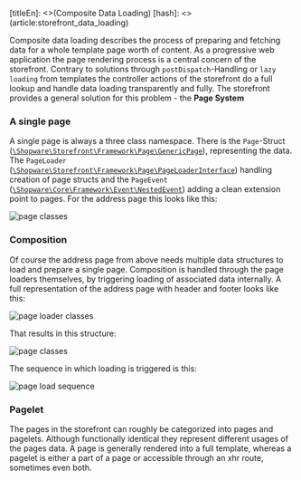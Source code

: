 [titleEn]: <>(Composite Data Loading)
[hash]: <>(article:storefront_data_loading)

Composite data loading describes the process of preparing and fetching data for a whole template page worth of content. As a progressive web application the page rendering process is a central concern of the storefront. Contrary to solutions through `postDispatch`-Handling or `lazy loading`  from templates the controller actions of the storefront do a full lookup and handle data loading transparently and fully. The storefront provides a general solution for this problem - the **Page System**

### A single page

A single page is always a three class namespace. There is the `Page`-Struct ([`\Shopware\Storefront\Framework\Page\GenericPage`](https://github.com/shopware/platform/blob/master/src/Storefront/Framework/Page/GenericPage.php)), representing the data. The `PageLoader` ([`\Shopware\Storefront\Framework\Page\PageLoaderInterface`](https://github.com/shopware/platform/blob/master/src/Storefront/Framework/Page/PageLoaderInterface.php)) handling creation of page structs and the `PageEvent` ([`\Shopware\Core\Framework\Event\NestedEvent`](https://github.com/shopware/platform/blob/master/src/Core/Framework/Event/NestedEvent.php)) adding a clean extension point to pages. For the address page this looks like this:

![page classes](./dist/page-class.png)

### Composition

Of course the address page from above needs multiple data structures to load and prepare a single page. Composition is handled through the page loaders themselves, by triggering loading of associated data internally. A full representation of the address page with header and footer looks like this:

![page loader classes](./dist/page-loader-classes.png)

That results in this structure:

![page classes](./dist/page-classes.png)

The sequence in which loading is triggered is this:

![page load sequence](./dist/page-load-sequence.png)

### Pagelet

The pages in the storefront can roughly be categorized into pages and pagelets. Although functionally identical they represent different usages of the pages data. A page is generally rendered into a full template, whereas a pagelet is either a part of a page or accessible through an xhr route, sometimes even both. 
